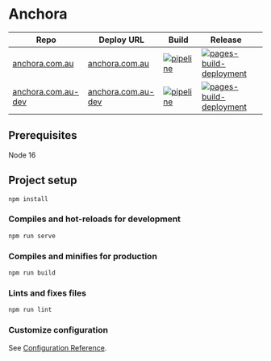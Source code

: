 # Anchora

| Repo | Deploy URL | Build | Release |  |
|---|---|---|---|---|
| [anchora.com.au](https://github.com/anchoraorg/anchora.com.au) | [anchora.com.au](https://anchora.com.au) | [ ![pipeline](https://github.com/anchoraorg/anchora.com.au/actions/workflows/pipeline.yml/badge.svg) ]( https://github.com/anchoraorg/anchora.com.au/actions/workflows/pipeline.yml ) | [ ![pages-build-deployment](https://github.com/anchoraorg/anchora.com.au/actions/workflows/pages/pages-build-deployment/badge.svg) ]( https://github.com/anchoraorg/anchora.com.au/actions/workflows/pages/pages-build-deployment ) |  |
| [anchora.com.au-dev](https://github.com/anchoraorg/anchora.com.au-dev) | [anchora.com.au-dev](https://anchoraorg.github.io/anchora.com.au-dev/) | [ ![pipeline](https://github.com/anchoraorg/anchora.com.au-dev/actions/workflows/pipeline.yml/badge.svg) ]( https://github.com/anchoraorg/anchora.com.au-dev/actions/workflows/pipeline.yml ) | [ ![pages-build-deployment](https://github.com/anchoraorg/anchora.com.au-dev/actions/workflows/pages/pages-build-deployment/badge.svg) ]( https://github.com/anchoraorg/anchora.com.au-dev/actions/workflows/pages/pages-build-deployment ) |  |


## Prerequisites

Node 16

## Project setup
```
npm install
```

### Compiles and hot-reloads for development
```
npm run serve
```

### Compiles and minifies for production
```
npm run build
```

### Lints and fixes files
```
npm run lint
```

### Customize configuration
See [Configuration Reference](https://cli.vuejs.org/config/).
